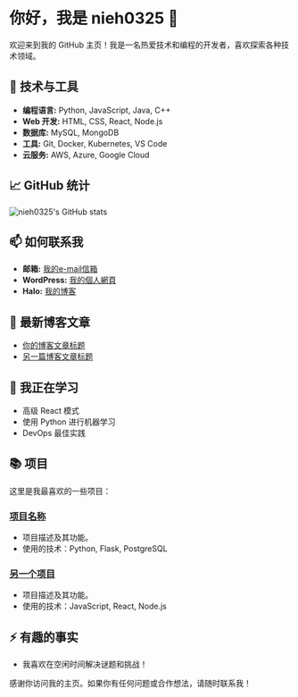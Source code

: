 # 你好，我是 nieh0325 👋

欢迎来到我的 GitHub 主页！我是一名热爱技术和编程的开发者，喜欢探索各种技术领域。

## 🔧 技术与工具

- **编程语言:** Python, JavaScript, Java, C++
- **Web 开发:** HTML, CSS, React, Node.js
- **数据库:** MySQL, MongoDB
- **工具:** Git, Docker, Kubernetes, VS Code
- **云服务:** AWS, Azure, Google Cloud

## 📈 GitHub 统计

![nieh0325's GitHub stats](https://github-readme-stats.vercel.app/api?username=nieh0325&show_icons=true&theme=radical)

## 📫 如何联系我

- **邮箱:** [我的e-mail信箱](mailto:nieh0325@gmail.com)
- **WordPress:** [我的個人網頁](https://nieh.us.kg)
- **Halo:** [我的博客](https://nieh0325.ddns-ip.net)

## 📝 最新博客文章

<!-- BLOG-POST-LIST:START -->
- [你的博客文章标题](链接到你的博客文章)
- [另一篇博客文章标题](链接到另一篇博客文章)
<!-- BLOG-POST-LIST:END -->

## 🌱 我正在学习

- 高级 React 模式
- 使用 Python 进行机器学习
- DevOps 最佳实践

## 📚 项目

这里是我最喜欢的一些项目：

### [项目名称](链接到项目仓库)
- 项目描述及其功能。
- 使用的技术：Python, Flask, PostgreSQL

### [另一个项目](链接到项目仓库)
- 项目描述及其功能。
- 使用的技术：JavaScript, React, Node.js

## ⚡ 有趣的事实

- 我喜欢在空闲时间解决谜题和挑战！

感谢你访问我的主页。如果你有任何问题或合作想法，请随时联系我！
